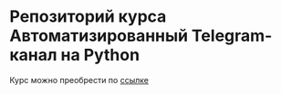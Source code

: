 # Репозиторий курса Автоматизированный Telegram-канал на Python
Курс можно преобрести по [ссылке](https://stepik.org/a/176454)
